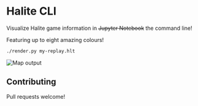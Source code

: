 # Halite CLI

Visualize Halite game information in ~~Jupyter Notebook~~ the command line!

Featuring up to eight amazing colours! 

```sh
./render.py my-replay.hlt
```

![Map output](https://raw.githubusercontent.com/DexGroves/halitenotebook/master/img/example2.png)

## Contributing

Pull requests welcome!

